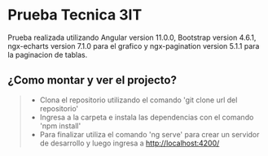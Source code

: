 # Prueba Tecnica 3IT

Prueba realizada utilizando Angular version 11.0.0, Bootstrap version 4.6.1, ngx-echarts version 7.1.0 para el grafico y ngx-pagination version 5.1.1 para la paginacion de tablas.

## ¿Como montar y ver el projecto?

> - Clona el repositorio utilizando el comando 'git clone url del repositorio'
> - Ingresa a la carpeta e instala las dependencias con el comando 'npm install'
> - Para finalizar utiliza el comando 'ng serve' para crear un servidor de desarrollo y luego ingresa a <http://localhost:4200/>

